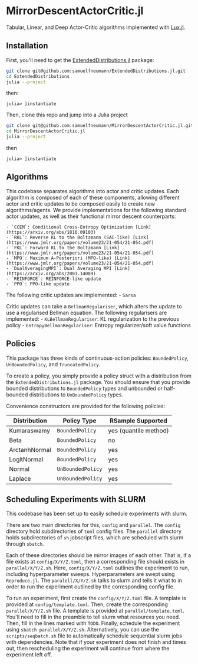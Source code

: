 # MirrorDescentActorCritic.jl

Tabular, Linear, and Deep Actor-Critic algorithms implemented with
[Lux.jl](https://github.com/LuxDL/Lux.jl).

## Installation

First, you'll need to get the
[ExtendedDistributions.jl](https://github.com/samuelfneumann/ExtendedDistributions.jl)
package:
```bash
git clone git@github.com:samuelfneumann/ExtendedDistributions.jl.git
cd ExtendedDistributions
julia --project
```
then:
```juliaREPL
julia> ]instantiate
```

Then, clone this repo and jump into a Julia project
```bash
git clone git@github.com:samuelfneumann/MirrorDescentActorCritic.jl.git
cd MirrorDescentActorCritic.jl
julia --project
```
then
```juliaREPL
julia> ]instantiate
```

## Algorithms

This codebase separates algorithms into actor and critic updates. Each
algorithm is composed of each of these components, allowing different
actor and critic updates to be composed easily to create new algorithms/agents.
We provide implementations for the following standard actor updates, as well as
their functional mirror descent counterparts:

    - `CCEM`: Conditional Cross-Entropy Optimization [Link](https://arxiv.org/abs/1810.09103)
    - `RKL`: Reverse KL to the Boltzmann (SAC-like) [Link](https://www.jmlr.org/papers/volume23/21-054/21-054.pdf)
    - `FKL`: Forward KL to the Boltzmann [Link](https://www.jmlr.org/papers/volume23/21-054/21-054.pdf)
    - `MPO`: Maximum A-Posteriori (MPO-like) [Link](https://www.jmlr.org/papers/volume23/21-054/21-054.pdf)
    - `DualAveragingMPI`: Dual Averaging MPI [Link](https://arxiv.org/abs/2003.14089)
    - `REINFORCE`: REINFORCE-like update
    - `PPO`: PPO-like update

The following critic updates are implemented:
    - `Sarsa`

Critic updates can take a `BellmanRegulariser`, which alters the update to use
a regularised Bellman equation. The following regularisers are implemented:
    - `KLBellmanRegulariser`: KL regularization to the previous policy
    - `EntropyBellmanRegulariser`: Entropy regularizer/soft value functions

## Policies

This package has three kinds of continuous-action policies: `BoundedPolicy`,
`UnBoundedPolicy`, and `TruncatedPolicy`.

To create a policy, you simply provide a policy struct with a distribution from
the `ExtendedDistributions.jl` package. You should ensure that you provide
bounded distributions to `BoundedPolicy` types and unbounded or half-bounded
distributions to `UnBoundedPolicy` types.

Convenience constructors are provided for the following policies:

| Distribution  | Policy Type       | RSample Supported     |
|---------------|-------------------|-----------------------|
| Kumaraswamy   | `BoundedPolicy`   | yes (quantile method) |
| Beta          | `BoundedPolicy`   | no                    |
| ArctanhNormal | `BoundedPolicy`   | yes                   |
| LogitNormal   | `BoundedPolicy`   | yes                   |
| Normal        | `UnBoundedPolicy` | yes                   |
| Laplace       | `UnBoundedPolicy` | yes                   |

## Scheduling Experiments with SLURM

This codebase has been set up to easily schedule experiments with slurm.

There are two main directories for this, `config` and `parallel`. The `config`
directory hold subdirectories of `toml` config files. The `parallel` directory
holds subdirectories of `sh` jobscript files, which are scheduled with slurm
through `sbatch`.

Each of these directories should be mirror images of each other. That is, if a
file exists at `config/X/Y/Z.toml`, then a corresponding file should exists in
`parallel/X/Y/Z.sh`. Here, `config/X/Y/Z.toml` outlines the experiment to run,
including hyperparameter sweeps. Hyperparameters are swept using
`Reproduce.jl`. The `paralell/X/Y/Z.sh` talks to slurm and tells it what to
in order to run the experiment outlined by the corresponding config file.

To run an experiment, first create the `config/X/Y/Z.toml` file. A template is
provided at `config/template.toml`. Then, create the corresponding
`parallel/X/Y/Z.sh` file. A template is provided at `parallel/template.toml`.
You'll need to fill in the preamble to tell slurm what resources you need.
Then, fill in the lines marked with `TODO`. Finally, schedule the experiment
using `sbatch parallel/X/Y/Z.sh`. Alternatively, you can use the
`scripts/seqbatch.sh` file to automatically schedule sequential slurm jobs with
dependencies. Note that if your experiment does not finish and times out, then
rescheduling the experiment will continue from where the experiment left off.
